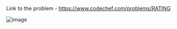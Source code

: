 Link to the problem - https://www.codechef.com/problems/RATING



![image](https://github.com/Haleshot/Competitive-Programming/assets/57552973/819adb03-02b8-4b87-9fe3-2f6722eeb9d4)
